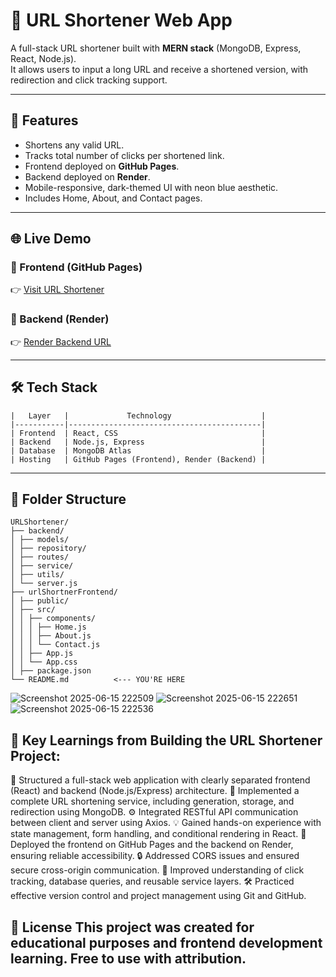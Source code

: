 # 🔗 URL Shortener Web App

A full-stack URL shortener built with **MERN stack** (MongoDB, Express, React, Node.js).  
It allows users to input a long URL and receive a shortened version, with redirection and click tracking support.

---

## 🚀 Features

- Shortens any valid URL.
- Tracks total number of clicks per shortened link.
- Frontend deployed on **GitHub Pages**.
- Backend deployed on **Render**.
- Mobile-responsive, dark-themed UI with neon blue aesthetic.
- Includes Home, About, and Contact pages.

---

## 🌐 Live Demo

### 🔸 Frontend (GitHub Pages)
👉 [Visit URL Shortener](https://26yashtiwari2002.github.io/URLshortener/)

### 🔹 Backend (Render)
👉 [Render Backend URL](https://urlshortener-backend-zvdl.onrender.com)

---

## 🛠️ Tech Stack
```
|   Layer   |             Technology                    |
|-----------|-------------------------------------------|
| Frontend  | React, CSS                                |
| Backend   | Node.js, Express                          |
| Database  | MongoDB Atlas                             |
| Hosting   | GitHub Pages (Frontend), Render (Backend) |
```
---

## 📂 Folder Structure

```
URLShortener/
├── backend/
│ ├── models/
│ ├── repository/
│ ├── routes/
│ ├── service/
│ ├── utils/
│ └── server.js
├── urlShortnerFrontend/
│ ├── public/
│ ├── src/
│ │ ├── components/
│ │ │ ├── Home.js
│ │ │ ├── About.js
│ │ │ └── Contact.js
│ │ ├── App.js
│ │ └── App.css
│ ├── package.json
└── README.md          <--- YOU'RE HERE
```

![Screenshot 2025-06-15 222509](https://github.com/user-attachments/assets/c6ff355d-3d77-47c5-a4a1-201d554dff3c)
![Screenshot 2025-06-15 222651](https://github.com/user-attachments/assets/c10b8679-f5be-4184-8136-879999fd11ea)
![Screenshot 2025-06-15 222536](https://github.com/user-attachments/assets/99a36b10-4d41-49f7-a923-70c688260109)


## 🧠 Key Learnings from Building the URL Shortener Project:

📁 Structured a full-stack web application with clearly separated frontend (React) and backend (Node.js/Express) architecture.
🔗 Implemented a complete URL shortening service, including generation, storage, and redirection using MongoDB.
⚙️ Integrated RESTful API communication between client and server using Axios.
💡 Gained hands-on experience with state management, form handling, and conditional rendering in React.
🚀 Deployed the frontend on GitHub Pages and the backend on Render, ensuring reliable accessibility.
🔒 Addressed CORS issues and ensured secure cross-origin communication.
🧠 Improved understanding of click tracking, database queries, and reusable service layers.
🛠️ Practiced effective version control and project management using Git and GitHub.

## 📜 License This project was created for educational purposes and frontend development learning. Free to use with attribution.
